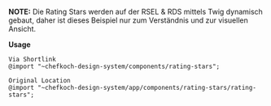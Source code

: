__NOTE:__ Die Rating Stars werden auf der RSEL & RDS mittels Twig dynamisch gebaut, daher ist dieses Beispiel nur zum Verständnis und zur visuellen Ansicht.

__Usage__  
    
    Via Shortlink
    @import "~chefkoch-design-system/components/rating-stars";
    
    Original Location
    @import "~chefkoch-design-system/app/components/rating-stars/rating-stars";
